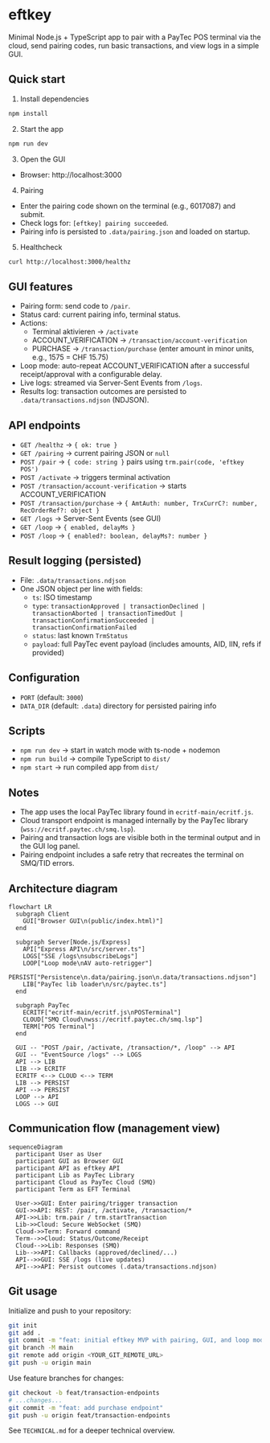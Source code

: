 # eftkey

Minimal Node.js + TypeScript app to pair with a PayTec POS terminal via the cloud, send pairing codes, run basic transactions, and view logs in a simple GUI.

## Quick start

1) Install dependencies

```bash
npm install
```

2) Start the app

```bash
npm run dev
```

3) Open the GUI

- Browser: http://localhost:3000

4) Pairing

- Enter the pairing code shown on the terminal (e.g., 6017087) and submit.
- Check logs for: `[eftkey] pairing succeeded`.
- Pairing info is persisted to `.data/pairing.json` and loaded on startup.

5) Healthcheck

```bash
curl http://localhost:3000/healthz
```

## GUI features

- Pairing form: send code to `/pair`.
- Status card: current pairing info, terminal status.
- Actions:
  - Terminal aktivieren → `/activate`
  - ACCOUNT_VERIFICATION → `/transaction/account-verification`
  - PURCHASE → `/transaction/purchase` (enter amount in minor units, e.g., 1575 = CHF 15.75)
- Loop mode: auto-repeat ACCOUNT_VERIFICATION after a successful receipt/approval with a configurable delay.
- Live logs: streamed via Server-Sent Events from `/logs`.
- Results log: transaction outcomes are persisted to `.data/transactions.ndjson` (NDJSON).

## API endpoints

- `GET /healthz` → `{ ok: true }`
- `GET /pairing` → current pairing JSON or `null`
- `POST /pair` → `{ code: string }` pairs using `trm.pair(code, 'eftkey POS')`
- `POST /activate` → triggers terminal activation
- `POST /transaction/account-verification` → starts ACCOUNT_VERIFICATION
- `POST /transaction/purchase` → `{ AmtAuth: number, TrxCurrC?: number, RecOrderRef?: object }`
- `GET /logs` → Server-Sent Events (see GUI)
- `GET /loop` → `{ enabled, delayMs }`
- `POST /loop` → `{ enabled?: boolean, delayMs?: number }`

## Result logging (persisted)

- File: `.data/transactions.ndjson`
- One JSON object per line with fields:
  - `ts`: ISO timestamp
  - `type`: `transactionApproved | transactionDeclined | transactionAborted | transactionTimedOut | transactionConfirmationSucceeded | transactionConfirmationFailed`
  - `status`: last known `TrmStatus`
  - `payload`: full PayTec event payload (includes amounts, AID, IIN, refs if provided)

## Configuration

- `PORT` (default: `3000`)
- `DATA_DIR` (default: `.data`) directory for persisted pairing info

## Scripts

- `npm run dev` → start in watch mode with ts-node + nodemon
- `npm run build` → compile TypeScript to `dist/`
- `npm start` → run compiled app from `dist/`

## Notes

- The app uses the local PayTec library found in `ecritf-main/ecritf.js`.
- Cloud transport endpoint is managed internally by the PayTec library (`wss://ecritf.paytec.ch/smq.lsp`).
- Pairing and transaction logs are visible both in the terminal output and in the GUI log panel.
- Pairing endpoint includes a safe retry that recreates the terminal on SMQ/TID errors.

## Architecture diagram

```mermaid
flowchart LR
  subgraph Client
    GUI["Browser GUI\n(public/index.html)"]
  end

  subgraph Server[Node.js/Express]
    API["Express API\n/src/server.ts"]
    LOGS["SSE /logs\nsubscribeLogs"]
    LOOP["Loop mode\nAV auto-retrigger"]
    PERSIST["Persistence\n.data/pairing.json\n.data/transactions.ndjson"]
    LIB["PayTec lib loader\n/src/paytec.ts"]
  end

  subgraph PayTec
    ECRITF["ecritf-main/ecritf.js\nPOSTerminal"]
    CLOUD["SMQ Cloud\nwss://ecritf.paytec.ch/smq.lsp"]
    TERM["POS Terminal"]
  end

  GUI -- "POST /pair, /activate, /transaction/*, /loop" --> API
  GUI -- "EventSource /logs" --> LOGS
  API --> LIB
  LIB --> ECRITF
  ECRITF <--> CLOUD <--> TERM
  LIB --> PERSIST
  API --> PERSIST
  LOOP --> API
  LOGS --> GUI
```

## Communication flow (management view)

```mermaid
sequenceDiagram
  participant User as User
  participant GUI as Browser GUI
  participant API as eftkey API
  participant Lib as PayTec Library
  participant Cloud as PayTec Cloud (SMQ)
  participant Term as EFT Terminal

  User->>GUI: Enter pairing/trigger transaction
  GUI->>API: REST: /pair, /activate, /transaction/*
  API->>Lib: trm.pair / trm.startTransaction
  Lib->>Cloud: Secure WebSocket (SMQ)
  Cloud->>Term: Forward command
  Term-->>Cloud: Status/Outcome/Receipt
  Cloud-->>Lib: Responses (SMQ)
  Lib-->>API: Callbacks (approved/declined/...)
  API-->>GUI: SSE /logs (live updates)
  API-->>API: Persist outcomes (.data/transactions.ndjson)
```

## Git usage

Initialize and push to your repository:

```bash
git init
git add .
git commit -m "feat: initial eftkey MVP with pairing, GUI, and loop mode"
git branch -M main
git remote add origin <YOUR_GIT_REMOTE_URL>
git push -u origin main
```

Use feature branches for changes:

```bash
git checkout -b feat/transaction-endpoints
# ...changes...
git commit -m "feat: add purchase endpoint"
git push -u origin feat/transaction-endpoints
```

See `TECHNICAL.md` for a deeper technical overview.
